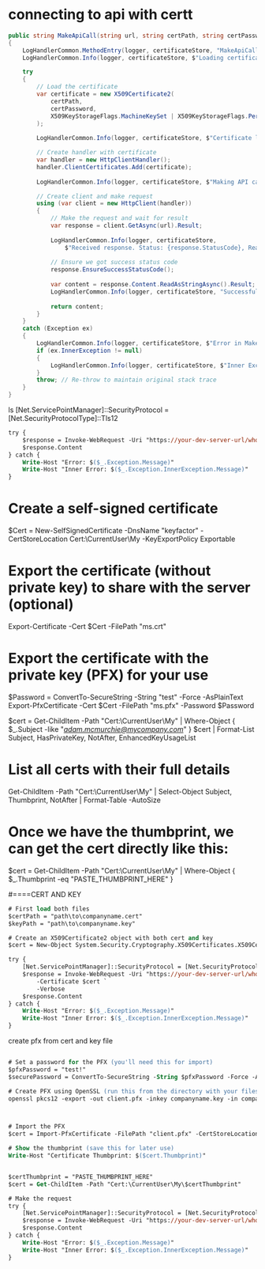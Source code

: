 
# connecting to api with certt 

```c#
public string MakeApiCall(string url, string certPath, string certPassword, ILogger logger, string certificateStore)
{
    LogHandlerCommon.MethodEntry(logger, certificateStore, "MakeApiCall");
    LogHandlerCommon.Info(logger, certificateStore, $"Loading certificate from path: '{certPath}'");

    try
    {
        // Load the certificate
        var certificate = new X509Certificate2(
            certPath,
            certPassword,
            X509KeyStorageFlags.MachineKeySet | X509KeyStorageFlags.PersistKeySet | X509KeyStorageFlags.Exportable
        );
        
        LogHandlerCommon.Info(logger, certificateStore, $"Certificate loaded successfully. Thumbprint: '{certificate.Thumbprint}'");

        // Create handler with certificate
        var handler = new HttpClientHandler();
        handler.ClientCertificates.Add(certificate);
        
        LogHandlerCommon.Info(logger, certificateStore, $"Making API call to: '{url}'");

        // Create client and make request
        using (var client = new HttpClient(handler))
        {
            // Make the request and wait for result
            var response = client.GetAsync(url).Result;
            
            LogHandlerCommon.Info(logger, certificateStore, 
                $"Received response. Status: {response.StatusCode}, ReasonPhrase: '{response.ReasonPhrase}'");
            
            // Ensure we got success status code
            response.EnsureSuccessStatusCode();
            
            var content = response.Content.ReadAsStringAsync().Result;
            LogHandlerCommon.Info(logger, certificateStore, "Successfully read response content");
            
            return content;
        }
    }
    catch (Exception ex)
    {
        LogHandlerCommon.Info(logger, certificateStore, $"Error in MakeApiCall: {ex.Message}");
        if (ex.InnerException != null)
        {
            LogHandlerCommon.Info(logger, certificateStore, $"Inner Exception: {ex.InnerException.Message}");
        }
        throw; // Re-throw to maintain original stack trace
    }
}
```



ls
[Net.ServicePointManager]::SecurityProtocol = [Net.SecurityProtocolType]::Tls12



```ps
try {
    $response = Invoke-WebRequest -Uri "https://your-dev-server-url/whoami" -Certificate $cert -Verbose
    $response.Content
} catch {
    Write-Host "Error: $($_.Exception.Message)"
    Write-Host "Inner Error: $($_.Exception.InnerException.Message)"
}

```


# Create a self-signed certificate
$Cert = New-SelfSignedCertificate -DnsName "keyfactor" -CertStoreLocation Cert:\CurrentUser\My -KeyExportPolicy Exportable

# Export the certificate (without private key) to share with the server (optional)
Export-Certificate -Cert $Cert -FilePath "ms.crt"

# Export the certificate with the private key (PFX) for your use
$Password = ConvertTo-SecureString -String "test" -Force -AsPlainText
Export-PfxCertificate -Cert $Cert -FilePath "ms.pfx" -Password $Password




$cert = Get-ChildItem -Path "Cert:\CurrentUser\My" | Where-Object { $_.Subject -like "*adam.mcmurchie@mycompany.com*" }
$cert | Format-List Subject, HasPrivateKey, NotAfter, EnhancedKeyUsageList

# List all certs with their full details
Get-ChildItem -Path "Cert:\CurrentUser\My" | Select-Object Subject, Thumbprint, NotAfter | Format-Table -AutoSize


# Once we have the thumbprint, we can get the cert directly like this:
$cert = Get-ChildItem -Path "Cert:\CurrentUser\My" | Where-Object { $_.Thumbprint -eq "PASTE_THUMBPRINT_HERE" }




#====CERT AND KEY

```ps
# First load both files
$certPath = "path\to\companyname.cert"
$keyPath = "path\to\companyname.key"

# Create an X509Certificate2 object with both cert and key
$cert = New-Object System.Security.Cryptography.X509Certificates.X509Certificate2($certPath)

try {
    [Net.ServicePointManager]::SecurityProtocol = [Net.SecurityProtocolType]::Tls12
    $response = Invoke-WebRequest -Uri "https://your-dev-server-url/whoami" `
        -Certificate $cert `
        -Verbose
    $response.Content
} catch {
    Write-Host "Error: $($_.Exception.Message)"
    Write-Host "Inner Error: $($_.Exception.InnerException.Message)"
}

```

create pfx from cert and key file 

```ps

# Set a password for the PFX (you'll need this for import)
$pfxPassword = "test!"
$securePassword = ConvertTo-SecureString -String $pfxPassword -Force -AsPlainText

# Create PFX using OpenSSL (run this from the directory with your files)
openssl pkcs12 -export -out client.pfx -inkey companyname.key -in companyname.cert -password pass:$pfxPassword



# Import the PFX
$cert = Import-PfxCertificate -FilePath "client.pfx" -CertStoreLocation Cert:\CurrentUser\My -Password $securePassword

# Show the thumbprint (save this for later use)
Write-Host "Certificate Thumbprint: $($cert.Thumbprint)"


$certThumbprint = "PASTE_THUMBPRINT_HERE"
$cert = Get-ChildItem -Path "Cert:\CurrentUser\My\$certThumbprint"

# Make the request
try {
    [Net.ServicePointManager]::SecurityProtocol = [Net.SecurityProtocolType]::Tls12
    $response = Invoke-WebRequest -Uri "https://your-dev-server-url/whoami" -Certificate $cert -Verbose
    $response.Content
} catch {
    Write-Host "Error: $($_.Exception.Message)"
    Write-Host "Inner Error: $($_.Exception.InnerException.Message)"
}

```